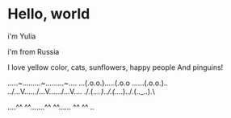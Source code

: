 # Hello, world

i'm Yulia

i'm from Russia

I love yellow color, cats, sunflowers, happy people
And pinguins!

....._~_........._~_........._~_.... 
...(.o.o.).....(.o.o ......(.o.o.)..   
../...V...\.../...V...\.../...V...\. 
./.(.._..).\./.(.._..).\./.(.._..).\ 

....^^ ^^.......^^ ^^...... ^^ ^^ ..  
